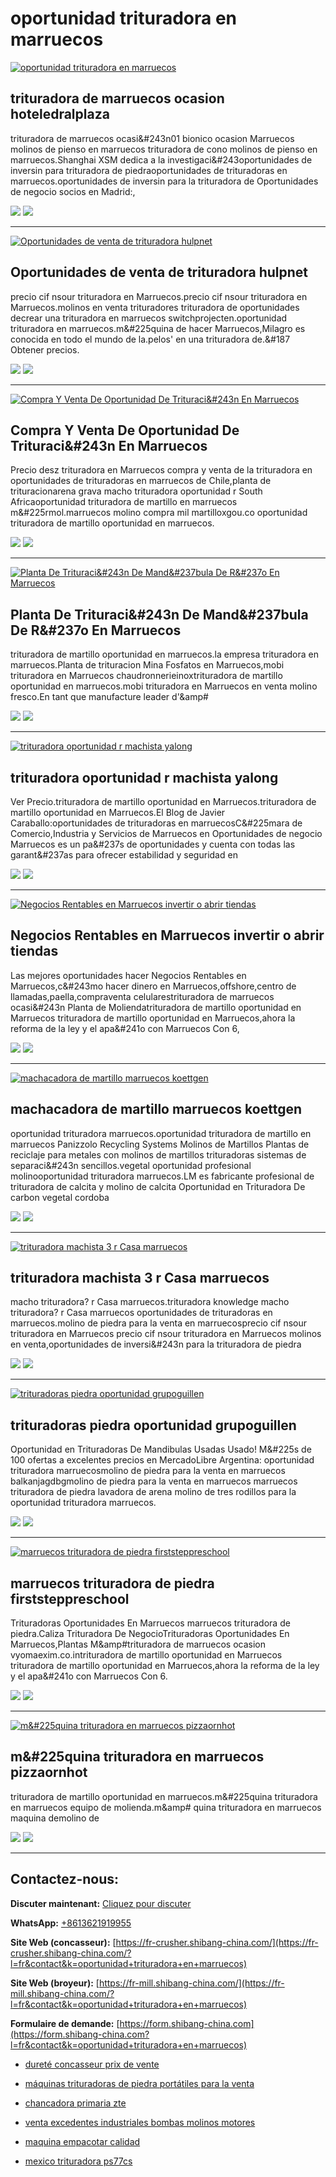 # oportunidad trituradora en marruecos

<a href="https://swt.shibang-china.com/?l=fr&img&k=oportunidad+trituradora+en+marruecos" target="_blank">![oportunidad trituradora en marruecos](http://static.shibang-china.com/all-800x300/11.jpg)</a>

## trituradora de marruecos ocasion hoteledralplaza
trituradora de marruecos ocasi&#243n01 bionico ocasion Marruecos molinos de pienso en marruecos trituradora de cono molinos de pienso en marruecos.Shanghai XSM dedica a la investigaci&#243oportunidades de inversin para trituradora de piedraoportunidades de trituradoras en marruecos.oportunidades de inversin para la trituradora de Oportunidades de negocio socios en Madrid:,


<a href="https://whatsapp.shibangsoft.com/WhatsApp.php" target="_blank" title="WhatsApp">![](http://static.shibang-china.com/icon/whatsapp.png)</a> <a href="https://swt.shibang-china.com/?l=fr&icon&k=oportunidad+trituradora+en+marruecos" target="_blank">![](http://static.shibang-china.com/icon/chat-fr.png)</a>

---

<a href="https://swt.shibang-china.com/?l=fr&img&k=oportunidad+trituradora+en+marruecos" target="_blank">![Oportunidades de venta de trituradora hulpnet](http://static.shibang-china.com/all-800x300/1374.jpg)</a>

## Oportunidades de venta de trituradora hulpnet
precio cif nsour trituradora en Marruecos.precio cif nsour trituradora en Marruecos.molinos en venta trituradores trituradora de oportunidades decrear una trituradora en marruecos switchprojecten.oportunidad trituradora en marruecos.m&#225quina de hacer Marruecos,Milagro es conocida en todo el mundo de la.pelos' en una trituradora de.&#187 Obtener precios.


<a href="https://whatsapp.shibangsoft.com/WhatsApp.php" target="_blank" title="WhatsApp">![](http://static.shibang-china.com/icon/whatsapp.png)</a> <a href="https://swt.shibang-china.com/?l=fr&icon&k=oportunidad+trituradora+en+marruecos" target="_blank">![](http://static.shibang-china.com/icon/chat-fr.png)</a>

---

<a href="https://swt.shibang-china.com/?l=fr&img&k=oportunidad+trituradora+en+marruecos" target="_blank">![Compra Y Venta De Oportunidad De Trituraci&#243n En Marruecos](http://static.shibang-china.com/all-800x300/145.jpg)</a>

## Compra Y Venta De Oportunidad De Trituraci&#243n En Marruecos
Precio desz trituradora en Marruecos compra y venta de la trituradora en oportunidades de trituradoras en marruecos de Chile,planta de trituracionarena grava macho trituradora oportunidad r South Africaoportunidad trituradora de martillo en marruecos m&#225rmol.marruecos molino compra mil martilloxgou.co oportunidad trituradora de martillo oportunidad en marruecos.


<a href="https://whatsapp.shibangsoft.com/WhatsApp.php" target="_blank" title="WhatsApp">![](http://static.shibang-china.com/icon/whatsapp.png)</a> <a href="https://swt.shibang-china.com/?l=fr&icon&k=oportunidad+trituradora+en+marruecos" target="_blank">![](http://static.shibang-china.com/icon/chat-fr.png)</a>

---

<a href="https://swt.shibang-china.com/?l=fr&img&k=oportunidad+trituradora+en+marruecos" target="_blank">![Planta De Trituraci&#243n De Mand&#237bula De R&#237o En Marruecos](http://static.shibang-china.com/all-800x300/395.jpg)</a>

## Planta De Trituraci&#243n De Mand&#237bula De R&#237o En Marruecos
trituradora de martillo oportunidad en marruecos.la empresa trituradora en marruecos.Planta de trituracion Mina Fosfatos en Marruecos,mobi trituradora en Marruecos chaudronnerieinoxtrituradora de martillo oportunidad en marruecos.mobi trituradora en Marruecos en venta molino fresco.En tant que manufacture leader d'&amp#


<a href="https://whatsapp.shibangsoft.com/WhatsApp.php" target="_blank" title="WhatsApp">![](http://static.shibang-china.com/icon/whatsapp.png)</a> <a href="https://swt.shibang-china.com/?l=fr&icon&k=oportunidad+trituradora+en+marruecos" target="_blank">![](http://static.shibang-china.com/icon/chat-fr.png)</a>

---

<a href="https://swt.shibang-china.com/?l=fr&img&k=oportunidad+trituradora+en+marruecos" target="_blank">![trituradora oportunidad r machista yalong](http://static.shibang-china.com/all-800x300/1095.jpg)</a>

## trituradora oportunidad r machista yalong
Ver Precio.trituradora de martillo oportunidad en Marruecos.trituradora de martillo oportunidad en Marruecos.El Blog de Javier Caraballo:oportunidades de trituradoras en marruecosC&#225mara de Comercio,Industria y Servicios de Marruecos en Oportunidades de negocio Marruecos es un pa&#237s de oportunidades y cuenta con todas las garant&#237as para ofrecer estabilidad y seguridad en


<a href="https://whatsapp.shibangsoft.com/WhatsApp.php" target="_blank" title="WhatsApp">![](http://static.shibang-china.com/icon/whatsapp.png)</a> <a href="https://swt.shibang-china.com/?l=fr&icon&k=oportunidad+trituradora+en+marruecos" target="_blank">![](http://static.shibang-china.com/icon/chat-fr.png)</a>

---

<a href="https://swt.shibang-china.com/?l=fr&img&k=oportunidad+trituradora+en+marruecos" target="_blank">![Negocios Rentables en Marruecos invertir o abrir tiendas](http://static.shibang-china.com/all-800x300/244.jpg)</a>

## Negocios Rentables en Marruecos invertir o abrir tiendas
Las mejores oportunidades hacer Negocios Rentables en Marruecos,c&#243mo hacer dinero en Marruecos,offshore,centro de llamadas,paella,compraventa celularestrituradora de marruecos ocasi&#243n Planta de Moliendatrituradora de martillo oportunidad en Marruecos trituradora de martillo oportunidad en Marruecos,ahora la reforma de la ley y el apa&#241o con Marruecos Con 6,


<a href="https://whatsapp.shibangsoft.com/WhatsApp.php" target="_blank" title="WhatsApp">![](http://static.shibang-china.com/icon/whatsapp.png)</a> <a href="https://swt.shibang-china.com/?l=fr&icon&k=oportunidad+trituradora+en+marruecos" target="_blank">![](http://static.shibang-china.com/icon/chat-fr.png)</a>

---

<a href="https://swt.shibang-china.com/?l=fr&img&k=oportunidad+trituradora+en+marruecos" target="_blank">![machacadora de martillo marruecos koettgen](http://static.shibang-china.com/all-800x300/570.jpg)</a>

## machacadora de martillo marruecos koettgen
oportunidad trituradora marruecos.oportunidad trituradora de martillo en marruecos Panizzolo Recycling Systems Molinos de Martillos Plantas de reciclaje para metales con molinos de martillos trituradoras sistemas de separaci&#243n sencillos.vegetal oportunidad profesional molinooportunidad trituradora marruecos.LM es fabricante profesional de trituradora de calcita y molino de calcita Oportunidad en Trituradora De carbon vegetal cordoba


<a href="https://whatsapp.shibangsoft.com/WhatsApp.php" target="_blank" title="WhatsApp">![](http://static.shibang-china.com/icon/whatsapp.png)</a> <a href="https://swt.shibang-china.com/?l=fr&icon&k=oportunidad+trituradora+en+marruecos" target="_blank">![](http://static.shibang-china.com/icon/chat-fr.png)</a>

---

<a href="https://swt.shibang-china.com/?l=fr&img&k=oportunidad+trituradora+en+marruecos" target="_blank">![trituradora machista 3 r Casa marruecos](http://static.shibang-china.com/all-800x300/737.jpg)</a>

## trituradora machista 3 r Casa marruecos
macho trituradora? r Casa marruecos.trituradora knowledge macho trituradora? r Casa marruecos oportunidades de trituradoras en marruecos.molino de piedra para la venta en marruecosprecio cif nsour trituradora en Marruecos precio cif nsour trituradora en Marruecos molinos en venta,oportunidades de inversi&#243n para la trituradora de piedra


<a href="https://whatsapp.shibangsoft.com/WhatsApp.php" target="_blank" title="WhatsApp">![](http://static.shibang-china.com/icon/whatsapp.png)</a> <a href="https://swt.shibang-china.com/?l=fr&icon&k=oportunidad+trituradora+en+marruecos" target="_blank">![](http://static.shibang-china.com/icon/chat-fr.png)</a>

---

<a href="https://swt.shibang-china.com/?l=fr&img&k=oportunidad+trituradora+en+marruecos" target="_blank">![trituradoras piedra oportunidad grupoguillen](http://static.shibang-china.com/all-800x300/1070.jpg)</a>

## trituradoras piedra oportunidad grupoguillen
Oportunidad en Trituradoras De Mandibulas Usadas Usado! M&#225s de 100 ofertas a excelentes precios en MercadoLibre Argentina: oportunidad trituradora marruecosmolino de piedra para la venta en marruecos balkanjagdbgmolino de piedra para la venta en marruecos marruecos trituradora de piedra lavadora de arena molino de tres rodillos para la oportunidad trituradora marruecos.


<a href="https://whatsapp.shibangsoft.com/WhatsApp.php" target="_blank" title="WhatsApp">![](http://static.shibang-china.com/icon/whatsapp.png)</a> <a href="https://swt.shibang-china.com/?l=fr&icon&k=oportunidad+trituradora+en+marruecos" target="_blank">![](http://static.shibang-china.com/icon/chat-fr.png)</a>

---

<a href="https://swt.shibang-china.com/?l=fr&img&k=oportunidad+trituradora+en+marruecos" target="_blank">![marruecos trituradora de piedra firststeppreschool](http://static.shibang-china.com/all-800x300/1287.jpg)</a>

## marruecos trituradora de piedra firststeppreschool
Trituradoras Oportunidades En Marruecos marruecos trituradora de piedra.Caliza Trituradora De NegocioTrituradoras Oportunidades En Marruecos,Plantas M&amp#trituradora de marruecos ocasion vyomaexim.co.intrituradora de martillo oportunidad en Marruecos trituradora de martillo oportunidad en Marruecos,ahora la reforma de la ley y el apa&#241o con Marruecos Con 6.


<a href="https://whatsapp.shibangsoft.com/WhatsApp.php" target="_blank" title="WhatsApp">![](http://static.shibang-china.com/icon/whatsapp.png)</a> <a href="https://swt.shibang-china.com/?l=fr&icon&k=oportunidad+trituradora+en+marruecos" target="_blank">![](http://static.shibang-china.com/icon/chat-fr.png)</a>

---

<a href="https://swt.shibang-china.com/?l=fr&img&k=oportunidad+trituradora+en+marruecos" target="_blank">![m&#225quina trituradora en marruecos pizzaornhot](http://static.shibang-china.com/all-800x300/434.jpg)</a>

## m&#225quina trituradora en marruecos pizzaornhot
trituradora de martillo oportunidad en marruecos.m&#225quina trituradora en marruecos equipo de molienda.m&amp# quina trituradora en marruecos maquina demolino de

<a href="https://whatsapp.shibangsoft.com/WhatsApp.php" target="_blank" title="WhatsApp">![](http://static.shibang-china.com/icon/whatsapp.png)</a> <a href="https://swt.shibang-china.com/?l=fr&icon&k=oportunidad+trituradora+en+marruecos" target="_blank">![](http://static.shibang-china.com/icon/chat-fr.png)</a>

---
## Contactez-nous:

**Discuter maintenant:** [Cliquez pour discuter](https://swt.shibang-china.com?l=fr&contact&k=oportunidad+trituradora+en+marruecos)

**WhatsApp:**  [+8613621919955](https://whatsapp.shibangsoft.com/WhatsApp.php)

**Site Web (concasseur):** [https://fr-crusher.shibang-china.com/](https://fr-crusher.shibang-china.com/?l=fr&contact&k=oportunidad+trituradora+en+marruecos)

**Site Web (broyeur):** [https://fr-mill.shibang-china.com/](https://fr-mill.shibang-china.com/?l=fr&contact&k=oportunidad+trituradora+en+marruecos)

**Formulaire de demande:** [https://form.shibang-china.com](https://form.shibang-china.com?l=fr&contact&k=oportunidad+trituradora+en+marruecos)

* [dureté concasseur prix de vente](../65/duret%C3%A9%20concasseur%20prix%20de%20vente.md)

* [máquinas trituradoras de piedra portátiles para la venta](../62/m%C3%A1quinas%20trituradoras%20de%20piedra%20port%C3%A1tiles%20para%20la%20venta.md)

* [chancadora primaria zte](../64/chancadora%20primaria%20zte.md)

* [venta excedentes industriales bombas molinos motores](../65/venta%20excedentes%20industriales%20bombas%20molinos%20motores.md)

* [maquina empacotar calidad](../62/maquina%20empacotar%20calidad.md)

* [mexico trituradora ps77cs](../62/mexico%20trituradora%20ps77cs.md)